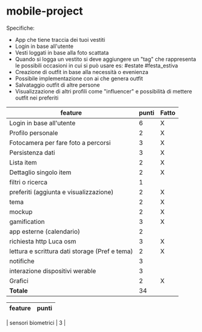 # mobile-project
Specifiche:
- App che tiene traccia dei tuoi vestiti
- Login in base all'utente
- Vesti loggati in base alla foto scattata
- Quando si logga un vestito si deve aggiungere un "tag" che rappresenta le possibili occasioni in cui si può usare es: #estate #festa_estiva 
- Creazione di outfit in base alla necessità o evenienza
- Possibile implementazione con ai che genera outfit
- Salvataggio outfit di altre persone
- Visualizzazione di altri profili come "influencer" e possibilità di mettere outfit nei preferiti
 
| feature                                         | punti |   Fatto  |
| ----------------------------------------------- | ----- | --- |
| Login in base all'utente                        | 6     |  X  |
| Profilo personale                               | 2     |  X  |
| Fotocamera per fare foto a percorsi             | 3     |  X  |
| Persistenza dati                                | 3     |  X  |
| Lista item                                      | 2     |  X  |
| Dettaglio singolo item                          | 2     |  X  |
| filtri o ricerca                                | 1     |     |
| preferiti (aggiunta e visualizzazione)          | 2     |  X  |
| tema                                            | 2     |  X  |
| mockup                                          | 2     |  X  |
| gamification                                    | 3     |  X  |
| app esterne (calendario)                        | 2     |     |
| richiesta http Luca osm                         | 3     |  X  |
| lettura e scrittura dati storage (Pref e tema)  | 2     |  X  |
| notifiche                                       | 3     |     |
| interazione dispositivi werable                 | 3     |     |
| Grafici                                         | 2     |  X  |
| **Totale**                                      | 34    |     |

| feature            | punti |
| ------------------ | ----- |

| sensori biometrici | 3     |
